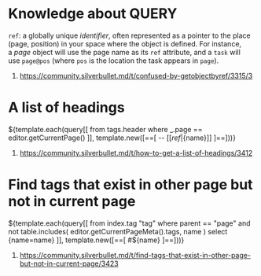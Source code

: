 
# Knowledge about QUERY

`ref`: a globally unique *identifier*, often represented as a pointer to the place (page, position) in your space where the object is defined. For instance, a *page* object will use the page name as its `ref` attribute, and a `task` will use `page@pos` (where `pos` is the location the task appears in `page`).

1. https://community.silverbullet.md/t/confused-by-getobjectbyref/3315/3



# A list of headings

${template.each(query[[
  from tags.header
  where _.page == editor.getCurrentPage()
]], template.new([==[
-- [[${ref}|${name}]]
]==]))}

1. https://community.silverbullet.md/t/how-to-get-a-list-of-headings/3412

# Find tags that exist in other page but not in current page

${template.each(query[[
  from index.tag "tag" 
  where parent == "page" 
    and not table.includes(
      editor.getCurrentPageMeta().tags, 
      name
    )
  select {name=name}
]], template.new([==[
#${name}
]==]))}

1. https://community.silverbullet.md/t/find-tags-that-exist-in-other-page-but-not-in-current-page/3423